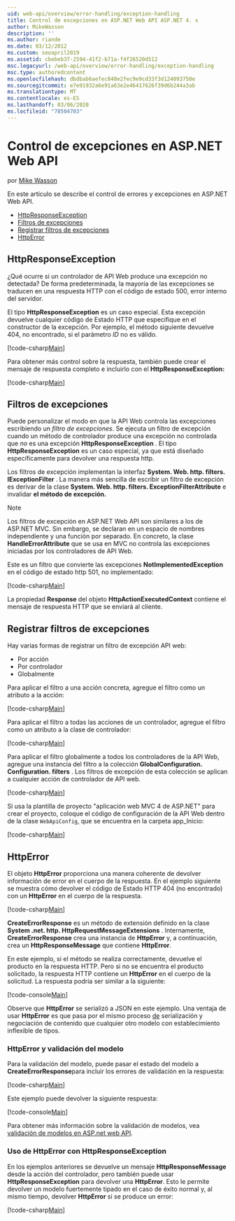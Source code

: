 ```yaml
---
uid: web-api/overview/error-handling/exception-handling
title: Control de excepciones en ASP.NET Web API ASP.NET 4. x
author: MikeWasson
description: ''
ms.author: riande
ms.date: 03/12/2012
ms.custom: seoapril2019
ms.assetid: cbebeb37-2594-41f2-b71a-f4f26520d512
msc.legacyurl: /web-api/overview/error-handling/exception-handling
msc.type: authoredcontent
ms.openlocfilehash: dbdbab6aefec840e2fec9e9cd33f3d124093750e
ms.sourcegitcommit: e7e91932a6e91a63e2e46417626f39d6b244a3ab
ms.translationtype: MT
ms.contentlocale: es-ES
ms.lasthandoff: 03/06/2020
ms.locfileid: "78504703"
---
```

# <a name="exception-handling-in-aspnet-web-api"></a>Control de excepciones en ASP.NET Web API

por [Mike Wasson](https://github.com/MikeWasson)

En este artículo se describe el control de errores y excepciones en ASP.NET Web API.

- [HttpResponseException](#httpresponserexception)
- [Filtros de excepciones](#exception_filters)
- [Registrar filtros de excepciones](#registering_exception_filters)
- [HttpError](#httperror)

<a id="httpresponserexception"></a>
## <a name="httpresponseexception"></a>HttpResponseException

¿Qué ocurre si un controlador de API Web produce una excepción no detectada? De forma predeterminada, la mayoría de las excepciones se traducen en una respuesta HTTP con el código de estado 500, error interno del servidor.

El tipo **HttpResponseException** es un caso especial. Esta excepción devuelve cualquier código de Estado HTTP que especifique en el constructor de la excepción. Por ejemplo, el método siguiente devuelve 404, no encontrado, si el parámetro *ID* no es válido.

[!code-csharp[Main](exception-handling/samples/sample1.cs)]

Para obtener más control sobre la respuesta, también puede crear el mensaje de respuesta completo e incluirlo con el **HttpResponseException:** 

[!code-csharp[Main](exception-handling/samples/sample2.cs)]

<a id="exception_filters"></a>
## <a name="exception-filters"></a>Filtros de excepciones

Puede personalizar el modo en que la API Web controla las excepciones escribiendo un *filtro de excepciones*. Se ejecuta un filtro de excepción cuando un método de controlador produce una excepción no controlada que *no* es una excepción **HttpResponseException** . El tipo **HttpResponseException** es un caso especial, ya que está diseñado específicamente para devolver una respuesta http.

Los filtros de excepción implementan la interfaz **System. Web. http. filters. IExceptionFilter** . La manera más sencilla de escribir un filtro de excepción es derivar de la clase **System. Web. http. filters. ExceptionFilterAttribute** e invalidar **el método de excepción.**

> [!NOTE]
> Los filtros de excepción en ASP.NET Web API son similares a los de ASP.NET MVC. Sin embargo, se declaran en un espacio de nombres independiente y una función por separado. En concreto, la clase **HandleErrorAttribute** que se usa en MVC no controla las excepciones iniciadas por los controladores de API Web.

Este es un filtro que convierte las excepciones **NotImplementedException** en el código de estado http 501, no implementado:

[!code-csharp[Main](exception-handling/samples/sample3.cs)]

La propiedad **Response** del objeto **HttpActionExecutedContext** contiene el mensaje de respuesta HTTP que se enviará al cliente.

<a id="registering_exception_filters"></a>
## <a name="registering-exception-filters"></a>Registrar filtros de excepciones

Hay varias formas de registrar un filtro de excepción API web:

- Por acción
- Por controlador
- Globalmente

Para aplicar el filtro a una acción concreta, agregue el filtro como un atributo a la acción:

[!code-csharp[Main](exception-handling/samples/sample4.cs)]

Para aplicar el filtro a todas las acciones de un controlador, agregue el filtro como un atributo a la clase de controlador:

[!code-csharp[Main](exception-handling/samples/sample5.cs)]

Para aplicar el filtro globalmente a todos los controladores de la API Web, agregue una instancia del filtro a la colección **GlobalConfiguration. Configuration. filters** . Los filtros de excepción de esta colección se aplican a cualquier acción de controlador de API web.

[!code-csharp[Main](exception-handling/samples/sample6.cs)]

Si usa la plantilla de proyecto "aplicación web MVC 4 de ASP.NET" para crear el proyecto, coloque el código de configuración de la API Web dentro de la clase `WebApiConfig`, que se encuentra en la carpeta app\_Inicio:

[!code-csharp[Main](exception-handling/samples/sample7.cs?highlight=5)]

<a id="httperror"></a>
## <a name="httperror"></a>HttpError

El objeto **HttpError** proporciona una manera coherente de devolver información de error en el cuerpo de la respuesta. En el ejemplo siguiente se muestra cómo devolver el código de Estado HTTP 404 (no encontrado) con un **HttpError** en el cuerpo de la respuesta.

[!code-csharp[Main](exception-handling/samples/sample8.cs)]

**CreateErrorResponse** es un método de extensión definido en la clase **System .net. http. HttpRequestMessageExtensions** . Internamente, **CreateErrorResponse** crea una instancia de **HttpError** y, a continuación, crea un **HttpResponseMessage** que contiene **HttpError**.

En este ejemplo, si el método se realiza correctamente, devuelve el producto en la respuesta HTTP. Pero si no se encuentra el producto solicitado, la respuesta HTTP contiene un **HttpError** en el cuerpo de la solicitud. La respuesta podría ser similar a la siguiente:

[!code-console[Main](exception-handling/samples/sample9.cmd)]

Observe que **HttpError** se serializó a JSON en este ejemplo. Una ventaja de usar **HttpError** es que pasa por el mismo proceso [de](../formats-and-model-binding/content-negotiation.md) serialización y negociación de contenido que cualquier otro modelo con establecimiento inflexible de tipos.

### <a name="httperror-and-model-validation"></a>HttpError y validación del modelo

Para la validación del modelo, puede pasar el estado del modelo a **CreateErrorResponse**para incluir los errores de validación en la respuesta:

[!code-csharp[Main](exception-handling/samples/sample10.cs)]

Este ejemplo puede devolver la siguiente respuesta:

[!code-console[Main](exception-handling/samples/sample11.cmd)]

Para obtener más información sobre la validación de modelos, vea [validación de modelos en ASP.net web API](../formats-and-model-binding/model-validation-in-aspnet-web-api.md).

### <a name="using-httperror-with-httpresponseexception"></a>Uso de HttpError con HttpResponseException

En los ejemplos anteriores se devuelve un mensaje **HttpResponseMessage** desde la acción del controlador, pero también puede usar **HttpResponseException** para devolver una **HttpError**. Esto le permite devolver un modelo fuertemente tipado en el caso de éxito normal y, al mismo tiempo, devolver **HttpError** si se produce un error:

[!code-csharp[Main](exception-handling/samples/sample12.cs)]
